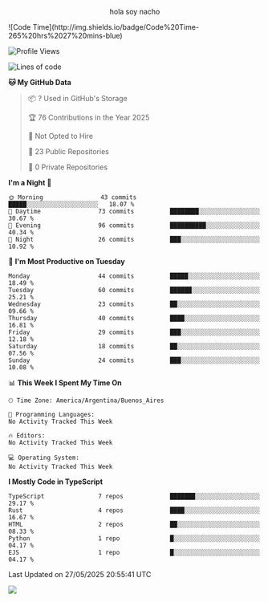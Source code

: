 <p align="center">hola soy nacho</p>
<!--START_SECTION:waka-->
![Code Time](http://img.shields.io/badge/Code%20Time-265%20hrs%2027%20mins-blue)

![Profile Views](http://img.shields.io/badge/Profile%20Views-0-blue)

![Lines of code](https://img.shields.io/badge/From%20Hello%20World%20I%27ve%20Written-25.8%20thousand%20lines%20of%20code-blue)

**🐱 My GitHub Data** 

> 📦 ? Used in GitHub's Storage 
 > 
> 🏆 76 Contributions in the Year 2025
 > 
> 🚫 Not Opted to Hire
 > 
> 📜 23 Public Repositories 
 > 
> 🔑 0 Private Repositories 
 > 
**I'm a Night 🦉** 

```text
🌞 Morning                43 commits          █████░░░░░░░░░░░░░░░░░░░░   18.07 % 
🌆 Daytime                73 commits          ████████░░░░░░░░░░░░░░░░░   30.67 % 
🌃 Evening                96 commits          ██████████░░░░░░░░░░░░░░░   40.34 % 
🌙 Night                  26 commits          ███░░░░░░░░░░░░░░░░░░░░░░   10.92 % 
```
📅 **I'm Most Productive on Tuesday** 

```text
Monday                   44 commits          █████░░░░░░░░░░░░░░░░░░░░   18.49 % 
Tuesday                  60 commits          ██████░░░░░░░░░░░░░░░░░░░   25.21 % 
Wednesday                23 commits          ██░░░░░░░░░░░░░░░░░░░░░░░   09.66 % 
Thursday                 40 commits          ████░░░░░░░░░░░░░░░░░░░░░   16.81 % 
Friday                   29 commits          ███░░░░░░░░░░░░░░░░░░░░░░   12.18 % 
Saturday                 18 commits          ██░░░░░░░░░░░░░░░░░░░░░░░   07.56 % 
Sunday                   24 commits          ███░░░░░░░░░░░░░░░░░░░░░░   10.08 % 
```


📊 **This Week I Spent My Time On** 

```text
🕑︎ Time Zone: America/Argentina/Buenos_Aires

💬 Programming Languages: 
No Activity Tracked This Week

🔥 Editors: 
No Activity Tracked This Week

💻 Operating System: 
No Activity Tracked This Week
```

**I Mostly Code in TypeScript** 

```text
TypeScript               7 repos             ███████░░░░░░░░░░░░░░░░░░   29.17 % 
Rust                     4 repos             ████░░░░░░░░░░░░░░░░░░░░░   16.67 % 
HTML                     2 repos             ██░░░░░░░░░░░░░░░░░░░░░░░   08.33 % 
Python                   1 repo              █░░░░░░░░░░░░░░░░░░░░░░░░   04.17 % 
EJS                      1 repo              █░░░░░░░░░░░░░░░░░░░░░░░░   04.17 % 
```




 Last Updated on 27/05/2025 20:55:41 UTC
<!--END_SECTION:waka-->
![](http://moe-counter.es3n1n.eu/get/@nachoofg?name=nachoofg&theme=asoul&padding=7&offset=0&align=center&scale=1&pixelated=1&darkmode=auto)
